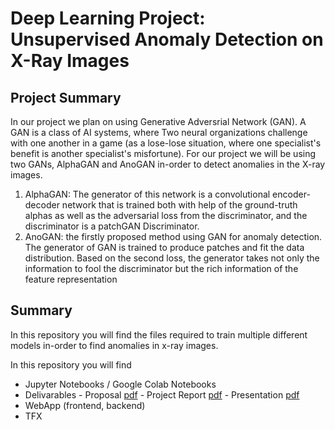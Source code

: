 # Deep Learning Project: Unsupervised Anomaly Detection on X-Ray Images
## Project Summary
In our project we plan on using Generative Adversrial Network (GAN). A GAN is a class of AI systems, where Two neural organizations challenge with one another in a game (as a lose-lose situation, where one specialist's benefit is another specialist's misfortune). For our project we will be using two GANs, AlphaGAN and AnoGAN in-order to detect anomalies in the X-ray images. 
1. AlphaGAN: The generator of this network is a convolutional encoder-decoder network that is trained both with help of the ground-truth alphas as well as the adversarial loss from the discriminator, and the discriminator is a patchGAN Discriminator.
2. AnoGAN: the firstly proposed method using GAN for anomaly detection. The generator of GAN is trained to produce patches and fit the data distribution. Based on the second loss, the generator takes not only the information to fool the discriminator but the rich information of the feature representation         

## Summary
In this repository you will find the files required to train multiple different models in-order to find anomalies in x-ray images.

In this repository you will find
  - Jupyter Notebooks / Google Colab Notebooks
  - Delivarables
            - Proposal [pdf](https://github.com/plodha/CMPE-297-DeepLearning/blob/main/Deliverables/Project%20Proposal%20-%20TheMeanSquares.pdf)
            - Project Report [pdf](https://github.com/plodha/CMPE-297-DeepLearning/blob/main/Deliverables/X-Ray%20Anomaly%20Detection%20Project%20Paper.pdf)
            - Presentation [pdf](https://github.com/plodha/CMPE-297-DeepLearning/blob/main/Deliverables/CMPE%20297%20Deep%20Learning%20Project.pdf)
  - WebApp (frontend, backend)
  - TFX
